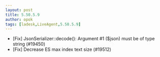 ```yaml
---
layout: post
title: 5.50.5.9
author: opok
tags: [ladesk,LiveAgent,5.50.5.9]
---
```

- [Fix] JsonSerializer::decode(): Argument #1 ($json) must be of type string (#19450)
- [Fix] Decrease ES max index text size (#19512)
